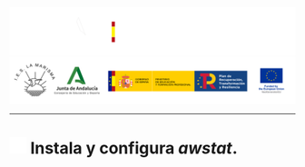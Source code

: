 <p style="text-aling:center;height:100px"></p>

![](/md/res/_bannerD.png#gh-dark-mode-only)
![](/md/res/_bannerL.png#gh-light-mode-only)

---

# [<img src="/md/res/_back.svg" width="30">](/README.md) Instala y configura *awstat*.

